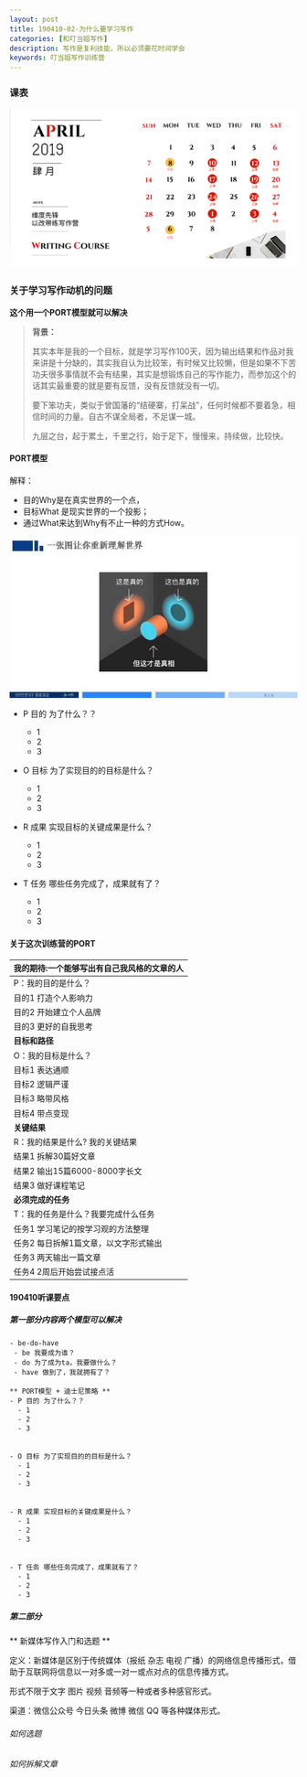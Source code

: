 ```yaml
---
layout: post
title: 190410-02-为什么要学习写作
categories: [和叮当姐写作]
description: 写作是复利技能，所以必须要花时间学会
keywords: 叮当姐写作训练营
---
```

### 课表
![维度先锋写作课表](/images/learn-writing/ke-biao.jpg)

### 关于学习写作动机的问题

**这个用一个PORT模型就可以解决**

> **背景：**
>
>其实本年是我的一个目标，就是学习写作100天，因为输出结果和作品对我来讲是十分缺的，其实我自认为比较笨，有时候又比较懒，但是如果不下苦功夫很多事情就不会有结果，其实是想锻炼自己的写作能力，而参加这个的话其实最重要的就是要有反馈，没有反馈就没有一切。
>
>要下笨功夫，类似于曾国藩的“结硬寨，打呆战”，任何时候都不要着急，相信时间的力量。自古不谋全局者，不足谋一城。
>
>九层之台，起于累土，千里之行，始于足下，慢慢来，持续做，比较快。

#### PORT模型
解释：
- 目的Why是在真实世界的一个点，
- 目标What 是现实世界的一个投影；
- 通过What来达到Why有不止一种的方式How。

![PORT](/images/learn-writing/port-explain.jpg)

- P 目的 为了什么？？
  - 1
  - 2
  - 3


- O 目标 为了实现目的的目标是什么？
  - 1
  - 2
  - 3


- R 成果 实现目标的关键成果是什么？
  - 1
  - 2
  - 3


- T 任务 哪些任务完成了，成果就有了？
  - 1
  - 2
  - 3

#### 关于这次训练营的PORT

|**我的期待:一个能够写出有自己我风格的文章的人**|
|:-------|
|P：我的目的是什么？|
|目的1 打造个人影响力|
|目的2 开始建立个人品牌|
|目的3 更好的自我思考|
|**目标和路径** |
|O：我的目标是什么？|
|目标1 表达通顺  |
|目标2 逻辑严谨  |
|目标3 略带风格  |
|目标4 带点变现  |
|**关键结果** |      
|R：我的结果是什么? 我的关键结果 |
|结果1 拆解30篇好文章|
|结果2 输出15篇6000-8000字长文|
|结果3 做好课程笔记|
|    **必须完成的任务** |  
|T：我的任务是什么？我要完成什么任务|
|任务1 学习笔记的按学习观的方法整理|
|任务2 每日拆解1篇文章，以文字形式输出|
|任务3 两天输出一篇文章|
|任务4 2周后开始尝试接点活|

#### 190410听课要点

##### 第一部分内容两个模型可以解决
```
- be-do-have
 - be 我要成为谁？
 - do 为了成为ta，我要做什么？
 - have 做到了，我就拥有了？

** PORT模型 + 迪士尼策略 **
- P 目的 为了什么？？
  - 1
  - 2
  - 3


- O 目标 为了实现目的的目标是什么？
  - 1
  - 2
  - 3


- R 成果 实现目标的关键成果是什么？
  - 1
  - 2
  - 3


- T 任务 哪些任务完成了，成果就有了？
  - 1
  - 2
  - 3
  ```
##### 第二部分
** 新媒体写作入门和选题 **

定义：新媒体是区别于传统媒体（报纸 杂志 电视 广播）的网络信息传播形式，借助于互联网将信息以一对多或一对一或点对点的信息传播方式。

形式不限于文字 图片 视频 音频等一种或者多种感官形式。

渠道：微信公众号 今日头条 微博 微信 QQ 等各种媒体形式。

###### 如何选题




###### 如何拆解文章
